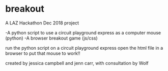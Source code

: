 # breakout


A LAZ Hackathon Dec 2018 project

-A python script to use a circuit playground express as a computer mouse (python)
-A browser breakout game (js/css)

run the python script on a circuit playground express
open the html file in a browser to put that mouse to work!!

created by jessica campbell and jenn carr, with consultation by Wolf
